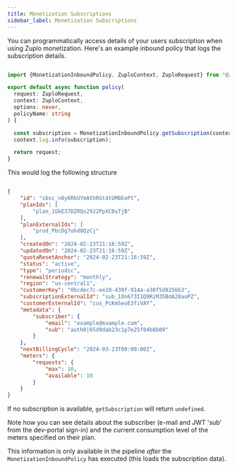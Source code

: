 ```yaml
---
title: Monetization Subscriptions
sidebar_label: Monetization Subscriptions
---
```


You can programmatically access details of your users subscription when using Zuplo monetization. Here's an example inbound policy that logs the subscription details.

```ts

import {MonetizationInboundPolicy, ZuploContext, ZuploRequest} from "@zuplo/runtime";

export default async function policy(
  request: ZuploRequest,
  context: ZuploContext,
  options: never,
  policyName: string
) {

  const subscription = MonetizationInboundPolicy.getSubscription(context);
  context.log.info(subscription);

  return request;
}
```

This would log the following structure

```json

{
	"id": "sbsc_n8y6RkUYmAthRGt4tUM8EePt",
	"planIds": [
		"plan_1GkE37DZRQs29J2PpXC0sTjB"
	],
	"planExternalIds": [
		"prod_PbcDg7ohd8QzCj"
	],
	"createdOn": "2024-02-23T21:16:59Z",
	"updatedOn": "2024-02-23T21:16:59Z",
	"quotaResetAnchor": "2024-02-23T21:16:59Z",
	"status": "active",
	"type": "periodic",
	"renewalStrategy": "monthly",
	"region": "us-central1",
	"customerKey": "0bcdec7c-ee20-439f-914a-a38f5d8256b3",
	"subscriptionExternalId": "sub_1On673I1Q9RiM35BdA28auPZ",
	"customerExternalId": "cus_PcKmSeuE3fiVAY",
	"metadata": {
		"subscriber": {
			"email": "example@example.com",
			"sub": "auth0|65d9dab23c1p7e25f84b8b09"
		}
	},
	"nextBillingCycle": "2024-03-23T00:00:00Z",
	"meters": {
		"requests": {
			"max": 10,
			"available": 10
		}
	}
}

```

If no subscription is available, `getSubscription` will return `undefined`.

Note how you can see details about the subscriber (e-mail and JWT 'sub' from the dev-portal sign-in) and the current consumption level of the meters specified on their plan. 

This information is only available in the pipeline _after_ the `MonetizationInboundPolicy` has executed (this loads the subscription data).
